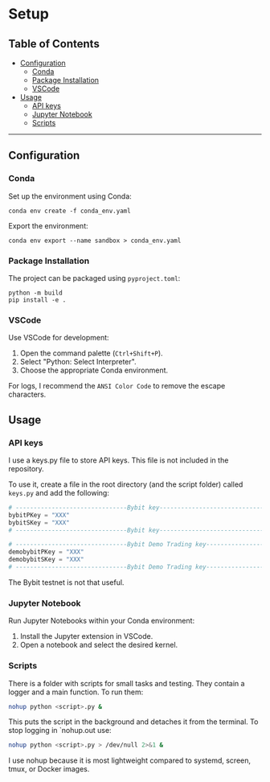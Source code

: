 # **Setup**

## **Table of Contents**

- [Configuration](#configuration)
    - [Conda](#conda)
    - [Package Installation](#package-installation)
    - [VSCode](#vscode)
- [Usage](#usage)
    - [API keys](#api-keys)
    - [Jupyter Notebook](#jupyter-notebook)
    - [Scripts](#scripts)


---

## Configuration
### Conda
Set up the environment using Conda:
```
conda env create -f conda_env.yaml
```
Export the environment:
```
conda env export --name sandbox > conda_env.yaml
```

### Package Installation
The project can be packaged using `pyproject.toml`:
```
python -m build
pip install -e .
```

### VSCode
Use VSCode for development:
1. Open the command palette (`Ctrl+Shift+P`).
2. Select "Python: Select Interpreter".
3. Choose the appropriate Conda environment.

For logs, I recommend the `ANSI Color Code` to remove the escape characters.

## Usage
### API keys
I use a keys.py file to store API keys. This file is not included in the repository.

To use it, create a file in the root directory (and the script folder) called `keys.py` and add the following:
```python
# -------------------------------Bybit key-------------------------------
bybitPKey = "XXX"
bybitSKey = "XXX"
# -------------------------------Bybit key-------------------------------

# -------------------------------Bybit Demo Trading key------------------
demobybitPKey = "XXX"
demobybitSKey = "XXX"
# -------------------------------Bybit Demo Trading key------------------
```

The Bybit testnet is not that useful.

### Jupyter Notebook
Run Jupyter Notebooks within your Conda environment:
1. Install the Jupyter extension in VSCode.
2. Open a notebook and select the desired kernel.


### Scripts
There is a folder with scripts for small tasks and testing.
They contain a logger and a main function. To run them:

```bash
nohup python <script>.py &
```

This puts the script in the background and detaches it from the terminal. To stop logging in `nohup.out use:
```bash
nohup python <script>.py > /dev/null 2>&1 &
```

I use nohup because it is most lightweight compared to systemd, screen, tmux, or Docker images.